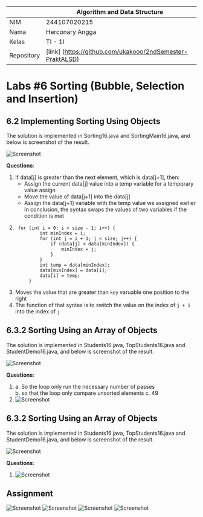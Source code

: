 |  | Algorithm and Data Structure |
|--|--|
| NIM |  244107020215|
| Nama |  Herconary Angga |
| Kelas | TI - 1I |
| Repository | [link] (https://github.com/ukakooo/2ndSemester-PraktALSD) |

# Labs #6 Sorting (Bubble, Selection and Insertion)

## 6.2 Implementing Sorting Using Objects

The solution is implemented in Sorting16.java and SortingMain16.java, and below is screenshot of the result.

![Screenshot](src/Exp1/0.png)

**Questions**:
1.  If data[j] is greater than the next element, which is data[j+1], then:
    - Assign the current data[j] value into a temp variable for a temporary value assign
    - Move the value of data[j+1] into the data[j]
    - Assign the data[j+1] variable with the temp value we assigned earlier  
In conclusion, the syntax swaps the values of two variables if the condition is met
2. ```
    for (int i = 0; i < size - 1; i++) {
            int minIndex = i;
            for (int j = i + 1; j < size; j++) {
                if (data[j] < data[minIndex]) {
                    minIndex = j;
                }
            }
            int temp = data[minIndex];
            data[minIndex] = data[i];
            data[i] = temp;
        }
    ```
3. Moves the value that are greater than `key` varuable one position to the right
4. The function of that syntax is to switch the value on the index of `j + 1` into the index of `j`

## 6.3.2 Sorting Using an Array of Objects

The solution is implemented in Students16.java, TopStudents16.java and StudentDemo16.java, and below is screenshot of the result.

![Screenshot](src/Exp2/0.png)

**Questions**:
1. a. So the loop only run the necessary number of passes  
    b. so that the loop only compare unsorted elements
    c. 49
2. ![Screenshot](src/Exp2/0Mod.png)

## 6.3.2 Sorting Using an Array of Objects

The solution is implemented in Students16.java, TopStudents16.java and StudentDemo16.java, and below is screenshot of the result.

![Screenshot](src/Exp2/1.png)

**Questions**:
1. ![Screenshot](src/Exp2/1Ques.png)

## Assignment
![Screenshot](src/Assignment/0.png)
![Screenshot](src/Assignment/1.png)
![Screenshot](src/Assignment/2.png)
![Screenshot](src/Assignment/3.png)